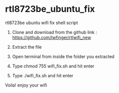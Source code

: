 # rtl8723be_ubuntu_fix
rtl8723be ubuntu wifi fix shell script

1. Clone and download from the github link : 
https://github.com/lwfinger/rtlwifi_new

2. Extract the file

3. Open terminal from inside the folder you extracted

4. Type chmod 755 wifi_fix.sh and hit enter

5. Type ./wifi_fix.sh and hit enter

Voila! enjoy your wifi


